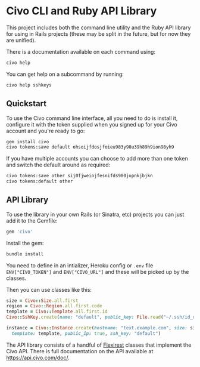 # Civo CLI and Ruby API Library

This project includes both the command line utility and the Ruby API library for using in Rails projects (these may be split in the future, but for now they are unified).

There is a documentation available on each command using:

```sh
civo help
```

You can get help on a subcommand by running:

```sh
civo help sshkeys
```

## Quickstart

To use the Civo command line interface, all you need to do is install it, configure it with the token supplied when you signed up for your Civo account and you're ready to go:

```sh
gem install civo
civo tokens:save default ohsoijfdosjfoieu983y98u39h89h9ion98yh9
```

If you have multiple accounts you can choose to add more than one token and switch the default around as required:

```sh
civo tokens:save other sij0fjweiojfesnifds980jopnkjbjkn
civo tokens:default other
```

## API Library

To use the library in your own Rails (or Sinatra, etc) projects you can just add it to the Gemfile:

```ruby
gem 'civo'
```

Install the gem:

```sh
bundle install
```

You need to define in an intializer, Heroku config or `.env` file `ENV["CIVO_TOKEN"]` and `ENV["CIVO_URL"]` and these will be picked up by the classes.

Then you can use classes like this:

```ruby
size = Civo::Size.all.first
region = Civo::Region.all.first.code
template = Civo::Template.all.first.id
Civo::SshKey.create(name: "default", public_key: File.read("~/.ssh/id_dsa.pub"))

instance = Civo::Instance.create(hostname: "text.example.com", size: size, region: region, 
  template: template, public_ip: true, ssh_key: "default")
```

The API library consists of a handful of [Flexirest](https://github.com/andyjeffries/flexirest) classes that implement the Civo API. There is full documentation on the API available at https://api.civo.com/doc/.